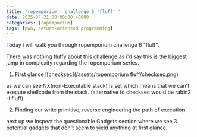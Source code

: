 ```yaml
---
title: "ropemporium - challenge 6 'fluff' "
date: 2025-07-21 00:00:00 +0800
categories: [ropemporium]
tags: [pwn, return-oriented programming]
---
```


Today i will walk you through ropemporium challenge 6 "fluff".

There was nothing fluffy about this challenge as i'd say this is the biggest jump in complexity regarding the ropemporium series.

1. First glance
    ![checksec](/assets/ropemporium fluff/checksec.png)

as we can see NX(non-Executable stack) is set which means that we can't execute shellcode from the stack. 
(alternative to checksec would be rabin2 -I fluff)

2. Finding our write primitive, reverse engineering the path of execution

next up we inspect the questionable Gadgets section where we see 3 potential gadgets that don't seem to yield anything at first glance.



